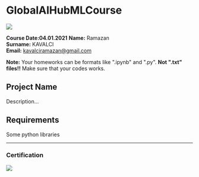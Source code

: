 # GlobalAIHubMLCourse

![](img/LOGO.png)

**Course Date:04.01.2021**
**Name:** Ramazan  
**Surname:** KAVALCI  
**Email:** kavalciramazan@gmail.com 

**Note:** Your homeworks can be formats like ".ipynb" and ".py". **Not ".txt" files!!** Make sure that your codes works.  

## Project Name
Description...

## Requirements
Some python libraries

---

### Certification
![](img/certificate_ex.png)


